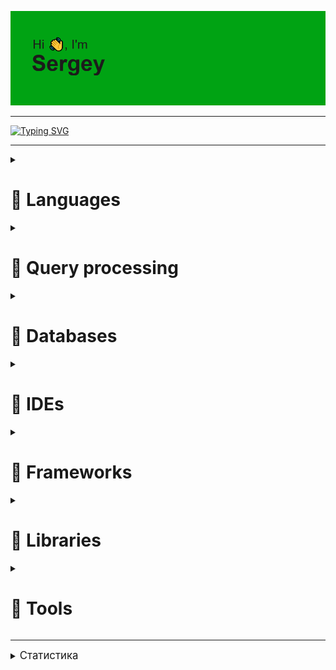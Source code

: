 ![](https://github.com/AltairArs/AltairArs/blob/main/header.png)

---

<!-- Анимированное описание -->
[![Typing SVG](https://readme-typing-svg.herokuapp.com?font=Space+Mono&pause=1000&color=F7EC00&width=435&lines=Computer+science+student)](https://git.io/typing-svg)

---

<!--Языки-->
<details>
  <summary>
    <h1>📒 Languages</h1>
  </summary>

![My Skills](https://go-skill-icons.vercel.app/api/icons?i=css,html,java,js,py,sass,cs,c,cpp,assembly,typescript,less&titles=true)
> CSS, HTML, Java, JavaScript, Python, Sass, C#, C, C++, Assembler, TypeScript, Less
  
</details>

<!-- Методы взаимодействия -->
<details>
  <summary>
    <h1>📘 Query processing</h1>
  </summary>

![My Skills](https://go-skill-icons.vercel.app/api/icons?i=graphql,api&titles=true)
> GraphQL, REST Api

</details>

<!--Базы данных-->
<details>
  <summary>
    <h1>📙 Databases</h1>
  </summary>

![My Skills](https://go-skill-icons.vercel.app/api/icons?i=mongodb,postgresql,redis,sqlite,mysql,oracle&titles=true)
> MongoDB, PostgreSQL, Redis, SQLite, MySQL, Oracle
  
</details>

<!--IDE-->
<details>
  <summary>
    <h1>📕 IDEs</h1>
  </summary>

![My Skills](https://go-skill-icons.vercel.app/api/icons?i=idea,vscode,pycharm,visualstudio&titles=true)
>Intellij Idea, VS Code, Pycharm, Visual Studio
  
</details>

<!--Фреймворки-->
<details>
  <summary>
    <h1>📗 Frameworks</h1>
  </summary>

![My Skills](https://go-skill-icons.vercel.app/api/icons?i=django,spring,pygame&titles=true)<img src="https://github.com/flet-dev/flet/blob/main/media/icons/macos/flet-png/app_icon_64.png" width="50">
![My Skills](https://go-skill-icons.vercel.app/api/icons?i=vuejs&titles=true)
> Django, Spring Boot, PyGame, Flet, Vue JS
  
</details>

<!--Библиотеки-->
<details>
  <summary>
    <h1>📓 Libraries</h1>
  </summary>

![My Skills](https://go-skill-icons.vercel.app/api/icons?i=jquery,selenium,bootstrap,matplotlib,numpy,hibernate,sqlalchemy&titles=true)
> JQuery, Selenium (on Python), Bootstrap, Matplotlib, Numpy, Hibernate (with Spring), SQL Alchemy
  
</details>

<!--Инструменты-->
<details>
  <summary>
    <h1>🔧 Tools</h1>
  </summary>

![My Skills](https://go-skill-icons.vercel.app/api/icons?i=docker,git,github,maven,postman,unrealengine,blender,swagger,obsidian,gitlab,jira,mermaid,markdown,regex,googleappsscript&titles=true)<img height="50" width="50" src="https://cdn.simpleicons.org/liquibase">
![My Skills](https://go-skill-icons.vercel.app/api/icons?i=npm,vite&titles=true)
> Docker, Git, Github, Maven, Postman, Unreal Engine, Blender, Swagger, Obsidian, Gitlab, Jira, Mermaid, Markdown, Regex, Google Apps Script, Liquibase, Npm, Vite

</details>

---

<details>
  <summary>
    <big>Статистика</big>
  </summary>

<br>

<!-- Кубки -->
[![trophy](https://github-profile-trophy.vercel.app/?username=AltairArs&theme=gruvbox)](https://github.com/ryo-ma/github-profile-trophy)
<!--- Сводка языков 
[![Top Langs](https://github-readme-stats.vercel.app/api/top-langs/?username=AltairArs&layout=compact&hide=roff&lang_count=10)](https://github.com/anuraghazra/github-readme-stats)
<!-- Статистика -->
![Anurag's GitHub stats](https://github-readme-stats.vercel.app/api?username=AltairArs&theme=merko)
</details>
